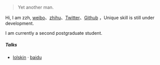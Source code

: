 

> Yet another man.


Hi, I am zzh, [weibo](weibo.com/5762930095/profile?topnav=1&wvr=6)、[zhihu](https://www.zhihu.com/people/zhang-zi-hang-54/activities)、[Twitter](https://twitter.com/Huxpro/)、[Github](https://zzh9527.github.io) ，Unique skill is still under development.

I am currently a second postgraduate student.

##### Talks

- [lolskin][1] · [baidu](http://www.baidu.com)



[1]: //leagueskin.net/p/download-mod-skin-lol-pro-2016-chn?tdsourcetag=s_pcqq_aiomsg



